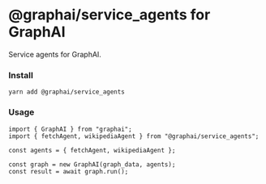 
# @graphai/service_agents for GraphAI

Service agents for GraphAI.

### Install

```
yarn add @graphai/service_agents
```

### Usage

```
import { GraphAI } from "graphai";
import { fetchAgent, wikipediaAgent } from "@graphai/service_agents";

const agents = { fetchAgent, wikipediaAgent };

const graph = new GraphAI(graph_data, agents);
const result = await graph.run();
```

